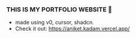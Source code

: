 ### THIS IS MY PORTFOLIO WEBSITE 🚀
- made using v0, cursor, shadcn.
- Check it out: https://aniket.kadam.vercel.app/
